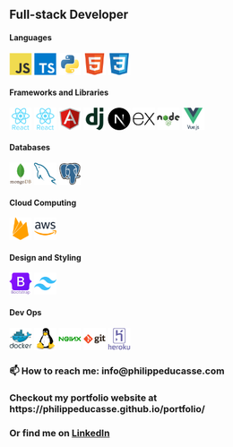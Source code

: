 <h2>Full-stack Developer</h2>

<div>
  
<h4> Languages</h4>
<img src= "https://raw.githubusercontent.com/devicons/devicon/55609aa5bd817ff167afce0d965585c92040787a/icons/javascript/javascript-original.svg" width="40" height="40">
<img src= "https://raw.githubusercontent.com/devicons/devicon/55609aa5bd817ff167afce0d965585c92040787a/icons/typescript/typescript-original.svg" width="40" height="40">
<img src= "https://raw.githubusercontent.com/devicons/devicon/55609aa5bd817ff167afce0d965585c92040787a/icons/python/python-original.svg" width="40" height="40">
<img src= "https://raw.githubusercontent.com/devicons/devicon/55609aa5bd817ff167afce0d965585c92040787a/icons/html5/html5-original.svg" width="40" height="40">
<img src= "https://raw.githubusercontent.com/devicons/devicon/55609aa5bd817ff167afce0d965585c92040787a/icons/css3/css3-original.svg" width="40" height="40">

<h4>Frameworks and Libraries</h4>
<img src= "https://raw.githubusercontent.com/devicons/devicon/55609aa5bd817ff167afce0d965585c92040787a/icons/react/react-original-wordmark.svg" width="40" height="40">
<img src= "https://raw.githubusercontent.com/devicons/devicon/55609aa5bd817ff167afce0d965585c92040787a/icons/react/react-original-wordmark.svg" width="40" height="40">
<img src= "https://raw.githubusercontent.com/devicons/devicon/55609aa5bd817ff167afce0d965585c92040787a/icons/angularjs/angularjs-original.svg" width="40" height="40">
<img src= "https://raw.githubusercontent.com/devicons/devicon/55609aa5bd817ff167afce0d965585c92040787a/icons/django/django-plain.svg" width="40" height="40">
<img src= "https://raw.githubusercontent.com/devicons/devicon/55609aa5bd817ff167afce0d965585c92040787a/icons/nextjs/nextjs-original.svg" width="40" height="40">
<img src= "https://raw.githubusercontent.com/devicons/devicon/55609aa5bd817ff167afce0d965585c92040787a/icons/express/express-original.svg" width="40" height="40">
<img src= "https://raw.githubusercontent.com/devicons/devicon/55609aa5bd817ff167afce0d965585c92040787a/icons/nodejs/nodejs-original-wordmark.svg" width="40" height="40">
<img src= "https://raw.githubusercontent.com/devicons/devicon/55609aa5bd817ff167afce0d965585c92040787a/icons/vuejs/vuejs-original-wordmark.svg" width="40" height="40">


<h4> Databases </h4>

<img src= "https://raw.githubusercontent.com/devicons/devicon/55609aa5bd817ff167afce0d965585c92040787a/icons/mongodb/mongodb-original-wordmark.svg" width="40" height="40">
<img src= "https://raw.githubusercontent.com/devicons/devicon/55609aa5bd817ff167afce0d965585c92040787a/icons/mysql/mysql-original.svg" width="40" height="40">
<img src= "https://raw.githubusercontent.com/devicons/devicon/55609aa5bd817ff167afce0d965585c92040787a/icons/postgresql/postgresql-original.svg" width="40" height="40">

<h4> Cloud Computing </h4>

<img src= "https://raw.githubusercontent.com/devicons/devicon/55609aa5bd817ff167afce0d965585c92040787a/icons/firebase/firebase-plain.svg" width="40" height="40">
<img src= "https://raw.githubusercontent.com/devicons/devicon/55609aa5bd817ff167afce0d965585c92040787a/icons/amazonwebservices/amazonwebservices-original-wordmark.svg" width="40" height="40">

<h4>Design and Styling</h4>

<img src= "https://raw.githubusercontent.com/devicons/devicon/55609aa5bd817ff167afce0d965585c92040787a/icons/bootstrap/bootstrap-original-wordmark.svg" width="40" height="40">
<img src= "https://raw.githubusercontent.com/devicons/devicon/55609aa5bd817ff167afce0d965585c92040787a/icons/tailwindcss/tailwindcss-plain.svg" width="40" height="40">

<h4>Dev Ops</h4>

<img src= "https://raw.githubusercontent.com/devicons/devicon/55609aa5bd817ff167afce0d965585c92040787a/icons/docker/docker-original-wordmark.svg" width="40" height="40">
<img src= "https://raw.githubusercontent.com/devicons/devicon/55609aa5bd817ff167afce0d965585c92040787a/icons/linux/linux-original.svg" width="40" height="40">
<img src= "https://raw.githubusercontent.com/devicons/devicon/55609aa5bd817ff167afce0d965585c92040787a/icons/nginx/nginx-original.svg" width="40" height="40">  
<img src= "https://raw.githubusercontent.com/devicons/devicon/55609aa5bd817ff167afce0d965585c92040787a/icons/git/git-original-wordmark.svg" width="40" height="40">
<img src= "https://raw.githubusercontent.com/devicons/devicon/55609aa5bd817ff167afce0d965585c92040787a/icons/heroku/heroku-original-wordmark.svg" width="40" height="40">

</div>

  


<h3>📫 How to reach me: info@philippeducasse.com </h3>

<h3>Checkout my portfolio website at https://philippeducasse.github.io/portfolio/</h3>

<h3>Or find me on <a href="https://www.linkedin.com/in/philippe-ducasse/">LinkedIn</a></h3>

<!---
philippeducasse/philippeducasse is a ✨ special ✨ repository because its `README.md` (this file) appears on your GitHub profile.
You can click the Preview link to take a look at your changes.
--->
